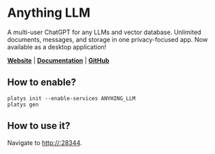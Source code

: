 # Anything LLM

A multi-user ChatGPT for any LLMs and vector database. Unlimited documents, messages, and storage in one privacy-focused app. Now available as a desktop application!  

**[Website](https://useanything.com/)** | **[Documentation](https://docs.useanything.com/)** | **[GitHub](https://github.com/Mintplex-Labs/anything-llm)**

## How to enable?

```
platys init --enable-services ANYHING_LLM
platys gen
```

## How to use it?

Navigate to <http://:28344>.